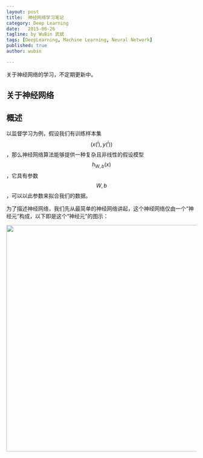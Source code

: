 ```yaml
---
layout: post
title:  神经网络学习笔记
category: Deep Learning
date:   2015-06-26
tagline: by WuBin 武斌
tags: [DeepLearning, Machine Learning, Neural Network]
published: true
author: wubin

---
```

关于神经网络的学习，不定期更新中。

<!--more-->

## 关于神经网络

## 概述

以监督学习为例，假设我们有训练样本集$$(x(^i),y(^i))$$，那么神经网络算法能够提供一种复杂且非线性的假设模型$$h_{W,b}(x)$$，它具有参数$$ W, b $$，可以以此参数来拟合我们的数据。

为了描述神经网络，我们先从最简单的神经网络讲起，这个神经网络仅由一个“神经元”构成，以下即是这个“神经元”的图示：

<img src="{{site.baseurl}}/images/post/2015-06-02/PythonOpenCV.gif" width="600"/>


